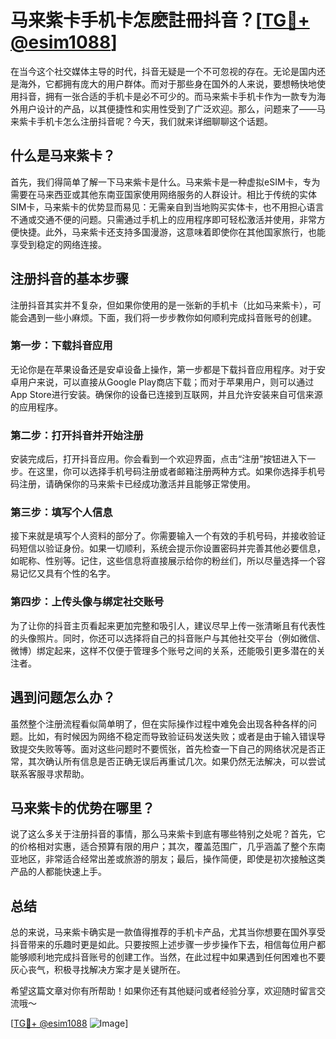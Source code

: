 # 马来紫卡手机卡怎麽註冊抖音？[[TG💪+ @esim1088](https://t.me/s/esim1088)]

在当今这个社交媒体主导的时代，抖音无疑是一个不可忽视的存在。无论是国内还是海外，它都拥有庞大的用户群体。而对于那些身在国外的人来说，要想畅快地使用抖音，拥有一张合适的手机卡是必不可少的。而马来紫卡手机卡作为一款专为海外用户设计的产品，以其便捷性和实用性受到了广泛欢迎。那么，问题来了——马来紫卡手机卡怎么注册抖音呢？今天，我们就来详细聊聊这个话题。

## 什么是马来紫卡？

首先，我们得简单了解一下马来紫卡是什么。马来紫卡是一种虚拟eSIM卡，专为需要在马来西亚或其他东南亚国家使用网络服务的人群设计。相比于传统的实体SIM卡，马来紫卡的优势显而易见：无需亲自到当地购买实体卡，也不用担心语言不通或交通不便的问题。只需通过手机上的应用程序即可轻松激活并使用，非常方便快捷。此外，马来紫卡还支持多国漫游，这意味着即使你在其他国家旅行，也能享受到稳定的网络连接。

## 注册抖音的基本步骤

注册抖音其实并不复杂，但如果你使用的是一张新的手机卡（比如马来紫卡），可能会遇到一些小麻烦。下面，我们将一步步教你如何顺利完成抖音账号的创建。

### 第一步：下载抖音应用

无论你是在苹果设备还是安卓设备上操作，第一步都是下载抖音应用程序。对于安卓用户来说，可以直接从Google Play商店下载；而对于苹果用户，则可以通过App Store进行安装。确保你的设备已连接到互联网，并且允许安装来自可信来源的应用程序。

### 第二步：打开抖音并开始注册

安装完成后，打开抖音应用。你会看到一个欢迎界面，点击“注册”按钮进入下一步。在这里，你可以选择手机号码注册或者邮箱注册两种方式。如果你选择手机号码注册，请确保你的马来紫卡已经成功激活并且能够正常使用。

### 第三步：填写个人信息

接下来就是填写个人资料的部分了。你需要输入一个有效的手机号码，并接收验证码短信以验证身份。如果一切顺利，系统会提示你设置密码并完善其他必要信息，如昵称、性别等。记住，这些信息将直接展示给你的粉丝们，所以尽量选择一个容易记忆又具有个性的名字。

### 第四步：上传头像与绑定社交账号

为了让你的抖音主页看起来更加完整和吸引人，建议尽早上传一张清晰且有代表性的头像照片。同时，你还可以选择将自己的抖音账户与其他社交平台（例如微信、微博）绑定起来，这样不仅便于管理多个账号之间的关系，还能吸引更多潜在的关注者。

## 遇到问题怎么办？

虽然整个注册流程看似简单明了，但在实际操作过程中难免会出现各种各样的问题。比如，有时候因为网络不稳定而导致验证码发送失败；或者是由于输入错误导致提交失败等等。面对这些问题时不要慌张，首先检查一下自己的网络状况是否正常，其次确认所有信息是否正确无误后再重试几次。如果仍然无法解决，可以尝试联系客服寻求帮助。

## 马来紫卡的优势在哪里？

说了这么多关于注册抖音的事情，那么马来紫卡到底有哪些特别之处呢？首先，它的价格相对实惠，适合预算有限的用户；其次，覆盖范围广，几乎涵盖了整个东南亚地区，非常适合经常出差或旅游的朋友；最后，操作简便，即使是初次接触这类产品的人都能快速上手。

## 总结

总的来说，马来紫卡确实是一款值得推荐的手机卡产品，尤其当你想要在国外享受抖音带来的乐趣时更是如此。只要按照上述步骤一步步操作下去，相信每位用户都能够顺利地完成抖音账号的创建工作。当然，在此过程中如果遇到任何困难也不要灰心丧气，积极寻找解决方案才是关键所在。

希望这篇文章对你有所帮助！如果你还有其他疑问或者经验分享，欢迎随时留言交流哦～

[[TG💪+ @esim1088](https://t.me/s/esim1088) ![Image](https://i.postimg.cc/4NQfJmqS/Snipaste-2025-05-13-00-14-12.png)]